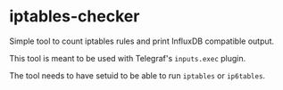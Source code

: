 # iptables-checker

Simple tool to count iptables rules and print InfluxDB compatible output.

This tool is meant to be used with Telegraf's `inputs.exec` plugin.

The tool needs to have setuid to be able to run `iptables` or `ip6tables`.